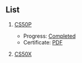 ## List

1. [CS50P](content.md)
	- Progress: [Completed](https://cs50.me/cs50p)
	- Certificate: [PDF](courses/CS50P/certificates/CS50P)

3. [CS50X](courses/CS50X/content)